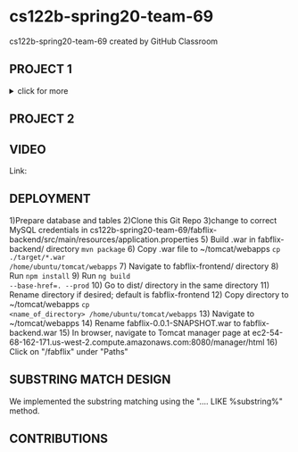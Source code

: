 # cs122b-spring20-team-69
cs122b-spring20-team-69 created by GitHub Classroom

## PROJECT 1
<details><summary>click for more</summary>
## VIDEO
Link: https://youtu.be/j0mx1oNTue0

## DEPLOYMENT
1) Clone this Git repo
2) Create database and its tables
3) Import data into database
4) Change to correct MySQL credentials in application.properties (in cs122b-spring20-team-69/fabflix-backend/src/main/resources)
5) Build .war in fabflix-backend/ directory 
<code>mvn package</code>
6) Copy .war file to ~/tomcat/webapps
<code>cp ./target/*.war /home/ubuntu/tomcat/webapps</code>
7) Navigate to fabflix-frontend/ directory
8) Run <code>npm install</code>
9) Run <code>ng build --base-href=. --prod</code>
10) Go to dist/ directory in the same directory
11) Rename directory if desired; default is fabflix-frontend
12) Copy directory to ~/tomcat/webapps
<code>cp <name_of_directory> /home/ubuntu/tomcat/webapps</code>
13) Navigate to ~/tomcat/webapps
14) Rename fabflix-0.0.1-SNAPSHOT.war to fabflix-backend.war
15) In browser, navigate to Tomcat manager page at ec2-54-68-162-171.us-west-2.compute.amazonaws.com:8080/manager/html
16) Click on "/fabflix" under "Paths"

## CONTRIBUTION
### Project 1:
- John: Frontend/Angular coding and setup 
- Alexis: Backend/Spring Boot JDBC coding and setup
</details>

## PROJECT 2

## VIDEO
Link:

## DEPLOYMENT
1)Prepare database and tables
2)Clone this Git Repo
3)change to correct MySQL credentials in cs122b-spring20-team-69/fabflix-backend/src/main/resources/application.properties
5) Build .war in fabflix-backend/ directory 
<code>mvn package</code>
6) Copy .war file to ~/tomcat/webapps
<code>cp ./target/*.war /home/ubuntu/tomcat/webapps</code>
7) Navigate to fabflix-frontend/ directory
8) Run <code>npm install</code>
9) Run <code>ng build --base-href=. --prod</code>
10) Go to dist/ directory in the same directory
11) Rename directory if desired; default is fabflix-frontend
12) Copy directory to ~/tomcat/webapps
<code>cp <name_of_directory> /home/ubuntu/tomcat/webapps</code>
13) Navigate to ~/tomcat/webapps
14) Rename fabflix-0.0.1-SNAPSHOT.war to fabflix-backend.war
15) In browser, navigate to Tomcat manager page at ec2-54-68-162-171.us-west-2.compute.amazonaws.com:8080/manager/html
16) Click on "/fabflix" under "Paths"


## SUBSTRING MATCH DESIGN
We implemented the substring matching using the ".... LIKE %substring%" method.

## CONTRIBUTIONS
